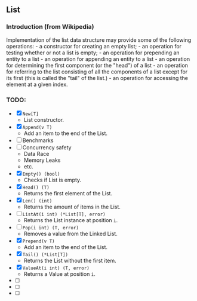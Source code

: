 ## List

### Introduction (from Wikipedia)
Implementation of the list data structure may provide some of the following operations:
    - a constructor for creating an empty list;
    - an operation for testing whether or not a list is empty;
    - an operation for prepending an entity to a list
    - an operation for appending an entity to a list
    - an operation for determining the first component (or the "head") of a list
    - an operation for referring to the list consisting of all the components of a list except for its first (this is called the "tail" of the list.)
    - an operation for accessing the element at a given index.

### TODO:
- [x] `New[T]`
    - List constructor.
- [x] `Append(v T)`
    - Add an item to the end of the List.
- [ ] Benchmarks
- [ ] Concurrency safety
    - Data Race
    - Memory Leaks
    - etc.
- [x] `Empty() (bool)`
    - Checks if List is empty.
- [x] `Head() (T)`
    - Returns the first element of the List.
- [x] `Len() (int)`
    - Returns the amount of items in the List.
- [ ] `ListAt(i int) (*List[T], error)` 
    - Returns the List instance at position `i`.
- [ ] `Pop(i int) (T, error)`
    - Removes a value from the Linked List.
- [x] `Prepend(v T)`
    - Add an item to the end of the List.
- [x] `Tail() (*List[T])`
    - Returns the List without the first item.
- [x] `ValueAt(i int) (T, error)` 
    - Returns a Value at position `i`.
- [ ] 
- [ ] 
- [ ] 
